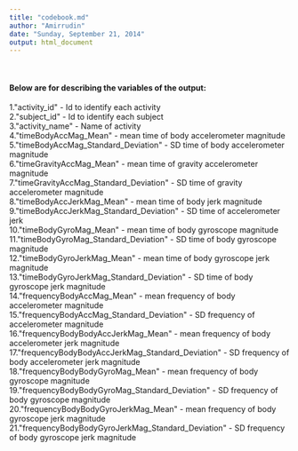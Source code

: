```yaml
---
title: "codebook.md"
author: "Amirrudin"
date: "Sunday, September 21, 2014"
output: html_document
---
```


<br /><h4>Below are for describing the variables of the output:</h4>

1."activity_id" - Id to identify each activity                             
2."subject_id" - Id to identify each subject                             
3."activity_name" - Name of activity                         
4."timeBodyAccMag_Mean" - mean time of body accelerometer magnitude                        
5."timeBodyAccMag_Standard_Deviation" - SD time of body accelerometer magnitude         
6."timeGravityAccMag_Mean" - mean time of gravity accelerometer magnitude                      
7."timeGravityAccMag_Standard_Deviation" - SD time of gravity accelerometer magnitude          
8."timeBodyAccJerkMag_Mean" - mean time of body jerk magnitude                      
9."timeBodyAccJerkMag_Standard_Deviation" - SD time of accelerometer jerk      
10."timeBodyGyroMag_Mean" - mean time of body gyroscope magnitude                         
11."timeBodyGyroMag_Standard_Deviation" - SD time of body gyroscope magnitude              
12."timeBodyGyroJerkMag_Mean" - mean time of body gyroscope jerk magnitude                       
13."timeBodyGyroJerkMag_Standard_Deviation" - SD time of body gyroscope jerk magnitude       
14."frequencyBodyAccMag_Mean" - mean frequency of body accelerometer magnitude                         
15."frequencyBodyAccMag_Standard_Deviation" - SD frequency of accelerometer magnitude          
16."frequencyBodyBodyAccJerkMag_Mean" - mean frequency of body accelerometer jerk magnitude                   
17."frequencyBodyBodyAccJerkMag_Standard_Deviation" - SD frequency of body accelerometer jerk magnitude     
18."frequencyBodyBodyGyroMag_Mean" - mean frequency of body gyroscope magnitude                   
19."frequencyBodyBodyGyroMag_Standard_Deviation" - SD frequency of body gyroscope magnitude        
20."frequencyBodyBodyGyroJerkMag_Mean" - mean frequency of body gyroscope jerk magnitude                  
21."frequencyBodyBodyGyroJerkMag_Standard_Deviation" - SD frequency of body gyroscope jerk magnitude     



